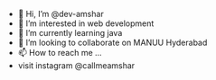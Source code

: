 - 👋 Hi, I’m @dev-amshar
- 👀 I’m interested in web development
- 🌱 I’m currently learning java
- 💞️ I’m looking to collaborate on MANUU Hyderabad
- 📫 How to reach me ...
-    visit instagram @callmeamshar

<!---
dev-amshar/dev-amshar is a ✨ special ✨ repository because its `README.md` (this file) appears on your GitHub profile.
You can click the Preview link to take a look at your changes.
--->
